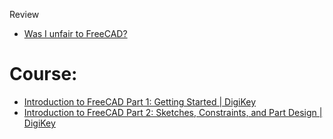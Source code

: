 Review
- [Was I unfair to FreeCAD?](https://youtu.be/p8Pk1ayx6LQ)

# Course:
- [Introduction to FreeCAD Part 1: Getting Started | DigiKey](https://youtu.be/8VPYTTnqmfs)
- [Introduction to FreeCAD Part 2: Sketches, Constraints, and Part Design | DigiKey](https://youtu.be/RVqxMeVGVlk)
